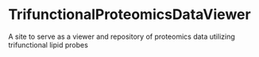 # TrifunctionalProteomicsDataViewer
A site to serve as a viewer and repository of proteomics data utilizing trifunctional lipid probes
